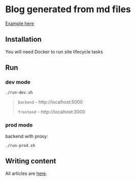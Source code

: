 # Blog generated from md files

[Example here](https://events.novavovikov.ru/)

## Installation
You will need Docker to run site lifecycle tasks

## Run

### dev mode
```shell script
./run-dev.sh
```

> `backend` - http://localhost:5000 
>
> `frontend` - http://localhost:3000


### prod mode
backend with proxy:
```shell script
./run-prod.sh
```

## Writing content
All articles are [here](backend/data/articles).
